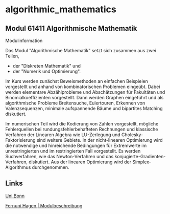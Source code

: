 # algorithmic_mathematics

## Modul 61411 Algorithmische Mathematik

Modulinformation

Das Modul "Algorithmische Mathematik" setzt sich zusammen aus zwei Teilen, 

* der "Diskreten Mathematik" und 
* der "Numerik und Optimierung". 

Im Kurs werden zunächst Beweismethoden an einfachen Beispielen vorgestellt und anhand von kombinatorischen Problemen eingeübt. Dabei werden elementare Abzählprobleme und Abschätzungen für Fakultäten und Binomialkoeffizienten vorgestellt. Dann werden Graphen eingeführt und als algorithmische Probleme Breitensuche, Eulertouren, Erkennen von Valenzsequenzen, minimale aufspannende Bäume und bipartites Matching diskutiert.

Im numerischen Teil wird die Kodierung von Zahlen vorgestellt, mögliche Fehlerquellen bei rundungsfehlerbehafteten Rechnungen und klassische Verfahren der Linearen Algebra wie LU-Zerlegung und Cholesky-Faktorisierung sind weitere Gebiete. In der nicht-linearen Optimierung wird die notwendige und hinreichende Bedingungen für Extremwerte im unrestringierten und im restringierten Fall vorgestellt. Es werden Suchverfahren, wie das Newton-Verfahren und das konjugierte-Gradienten-Verfahren, diskutiert. Aus der linearen Optimierung wird der Simplex-Algorithmus durchgenommen.


## Links

[Uni Bonn](https://ins.uni-bonn.de/media/public/courses/SS18/algorithmische-mathematik-ii/Blatt2.pdf?pk=203)

[Fernuni Hagen | Modulbeschreibung](https://www.fernuni-hagen.de/mi/studium/module/alg_math.shtml)
